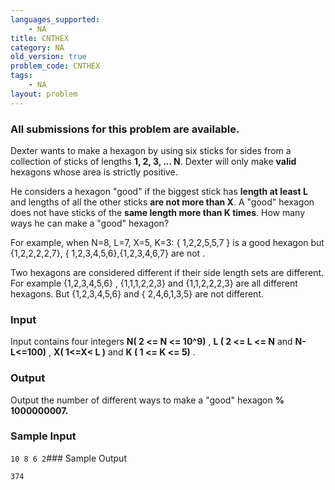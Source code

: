 ```yaml
---
languages_supported:
    - NA
title: CNTHEX
category: NA
old_version: true
problem_code: CNTHEX
tags:
    - NA
layout: problem
---
```

###  All submissions for this problem are available. 

Dexter wants to make a hexagon by using six sticks for sides from a collection of sticks of lengths **1, 2, 3, ... N**. Dexter will only make **valid** hexagons whose area is strictly positive.

 He considers a hexagon "good" if the biggest stick has **length at least L** and lengths of all the other sticks **are not more than X**. A "good" hexagon does not have sticks of the **same length more than K times**. How many ways he can make a "good" hexagon?

 For example, when N=8, L=7, X=5, K=3: { 1,2,2,5,5,7 } is a good hexagon but {1,2,2,2,2,7}, { 1,2,3,4,5,6},{1,2,3,4,6,7} are not .

 Two hexagons are considered different if their side length sets are different. For example {1,2,3,4,5,6} , {1,1,1,2,2,3} and {1,1,2,2,2,3} are all different hexagons. But {1,2,3,4,5,6} and { 2,4,6,1,3,5} are not different.

### Input

Input contains four integers **N( 2 <= N <= 10^9)** , **L ( 2 <= L <= N** and **N-L<=100)** ,  **X( 1<=X< L )** and **K ( 1 <= K <= 5)** .

### Output

Output the number of different ways to make a "good" hexagon **% 1000000007.**

### Sample Input

`10 8 6 2`### Sample Output

`374`
